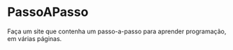 # PassoAPasso
Faça um site que contenha um passo-a-passo para aprender programação, em várias páginas.
